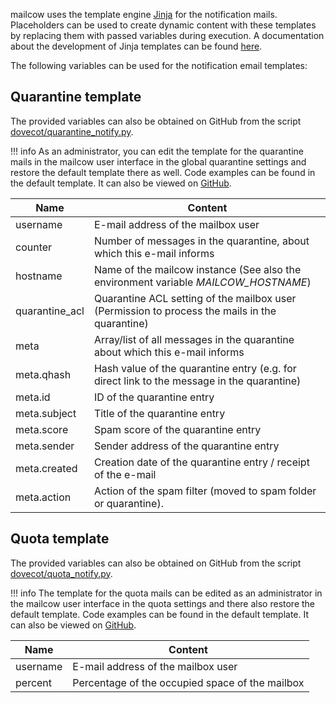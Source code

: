 mailcow uses the template engine [Jinja](https://jinja.palletsprojects.com/) for the notification mails.
Placeholders can be used to create dynamic content with these templates by replacing them with passed variables during execution. A documentation about the development of Jinja templates can be found [here](https://jinja.palletsprojects.com/en/3.1.x/templates/).

The following variables can be used for the notification email templates:

## Quarantine template

The provided variables can also be obtained on GitHub from the script [dovecot/quarantine_notify.py](https://github.com/mailcow/mailcow-dockerized/blob/master/data/Dockerfiles/dovecot/quarantine_notify.py#L94).

!!! info 
    As an administrator, you can edit the template for the quarantine mails in the mailcow user interface in the global quarantine settings and restore the default template there as well. 
    Code examples can be found in the default template. It can also be viewed on [GitHub](https://github.com/mailcow/mailcow-dockerized/blob/master/data/assets/templates/quarantine.tpl).

| Name           	| Content                                                                                        	|
|----------------	|------------------------------------------------------------------------------------------------	|
| username       	| E-mail address of the mailbox user                                                             	|
| counter        	| Number of messages in the quarantine, about which this e-mail informs                          	|
| hostname       	| Name of the mailcow instance (See also the environment variable _MAILCOW_HOSTNAME_)            	|
| quarantine_acl 	| Quarantine ACL setting of the mailbox user (Permission to process the mails in the quarantine) 	|
| meta           	| Array/list of all messages in the quarantine about which this e-mail informs                   	|
| meta.qhash     	| Hash value of the quarantine entry (e.g. for direct link to the message in the quarantine)     	|
| meta.id        	| ID of the quarantine entry                                                                     	|
| meta.subject   	| Title of the quarantine entry                                                                  	|
| meta.score     	| Spam score of the quarantine entry                                                             	|
| meta.sender    	| Sender address of the quarantine entry                                                         	|
| meta.created   	| Creation date of the quarantine entry / receipt of the e-mail                                  	|
| meta.action    	| Action of the spam filter (moved to spam folder or quarantine).                                	|


## Quota template

The provided variables can also be obtained on GitHub from the script [dovecot/quota_notify.py](https://github.com/mailcow/mailcow-dockerized/blob/master/data/Dockerfiles/dovecot/quota_notify.py#L45).

!!! info 
    The template for the quota mails can be edited as an administrator in the mailcow user interface in the quota settings and there also restore the default template. 
    Code examples can be found in the default template. It can also be viewed on [GitHub](https://github.com/mailcow/mailcow-dockerized/blob/master/data/assets/templates/quota.tpl).

| Name           	| Content                                                                                              	|
|----------------	|------------------------------------------------------------------------------------------------------	|
| username       	| E-mail address of the mailbox user                                                                   	|
| percent        	| Percentage of the occupied space of the mailbox                                                      	|

